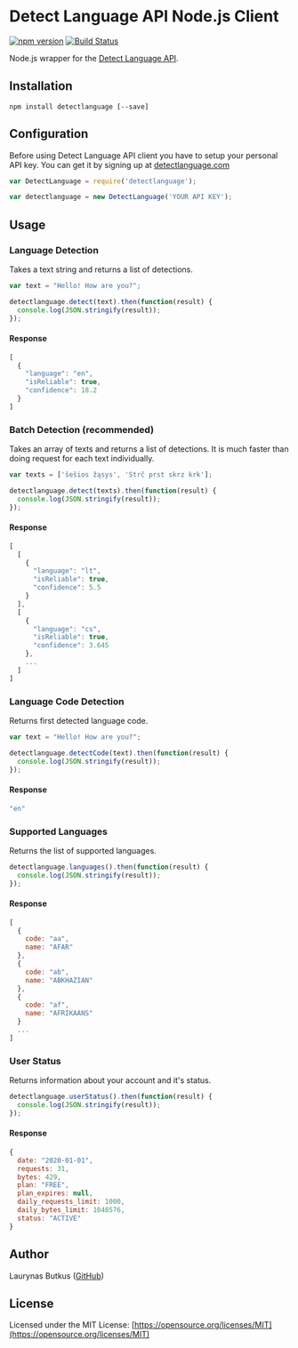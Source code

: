 Detect Language API Node.js Client
===

[![npm version](https://badge.fury.io/js/detectlanguage.svg)](https://badge.fury.io/js/detectlanguage)
[![Build Status](https://travis-ci.org/detectlanguage/detectlanguage-node.svg?branch=master)](https://travis-ci.org/detectlanguage/detectlanguage-node)

Node.js wrapper for the [Detect Language API](https://detectlanguage.com/).

## Installation

```
npm install detectlanguage [--save]
```

## Configuration

Before using Detect Language API client you have to setup your personal API key.
You can get it by signing up at [detectlanguage.com](https://detectlanguage.com)

```javascript
var DetectLanguage = require('detectlanguage');

var detectlanguage = new DetectLanguage('YOUR API KEY');
```

## Usage

### Language Detection

Takes a text string and returns a list of detections.

```javascript
var text = "Hello! How are you?";

detectlanguage.detect(text).then(function(result) {
  console.log(JSON.stringify(result));
});
```

#### Response

```javascript
[
  {
    "language": "en",
    "isReliable": true,
    "confidence": 18.2
  }
]
```

### Batch Detection (recommended)

Takes an array of texts and returns a list of detections.
It is much faster than doing request for each text individually.

```javascript
var texts = ['šešios žąsys', 'Strč prst skrz krk'];

detectlanguage.detect(texts).then(function(result) {
  console.log(JSON.stringify(result));
});
```

#### Response

```javascript
[
  [
    {
      "language": "lt",
      "isReliable": true,
      "confidence": 5.5
    }
  ],
  [
    {
      "language": "cs",
      "isReliable": true,
      "confidence": 3.645
    },
    ...
  ]
]
```

### Language Code Detection 

Returns first detected language code.

```javascript
var text = "Hello! How are you?";

detectlanguage.detectCode(text).then(function(result) {
  console.log(JSON.stringify(result));
});
```

#### Response

```javascript
"en"
```

### Supported Languages

Returns the list of supported languages.

```javascript
detectlanguage.languages().then(function(result) {
  console.log(JSON.stringify(result));
});
```

#### Response

```javascript
[
  {
    code: "aa",
    name: "AFAR"
  },
  {
    code: "ab",
    name: "ABKHAZIAN"
  },
  {
    code: "af",
    name: "AFRIKAANS"
  }
  ...
]
```

### User Status

Returns information about your account and it's status.

```javascript
detectlanguage.userStatus().then(function(result) {
  console.log(JSON.stringify(result));
});
```

#### Response

```javascript
{
  date: "2020-01-01",
  requests: 31,
  bytes: 429,
  plan: "FREE",
  plan_expires: null,
  daily_requests_limit: 1000,
  daily_bytes_limit: 1048576,
  status: "ACTIVE"
}
```

## Author

Laurynas Butkus ([GitHub](https://github.com/laurynas))

## License

Licensed under the MIT License: [https://opensource.org/licenses/MIT](https://opensource.org/licenses/MIT)
